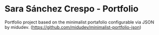 # Sara Sánchez Crespo - Portfolio
Portfolio project based on the minimalist portafolio configurable via JSON by midudev. (https://github.com/midudev/minimalist-portfolio-json)
